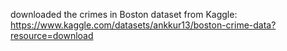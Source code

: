 downloaded the crimes in Boston dataset from Kaggle: https://www.kaggle.com/datasets/ankkur13/boston-crime-data?resource=download
